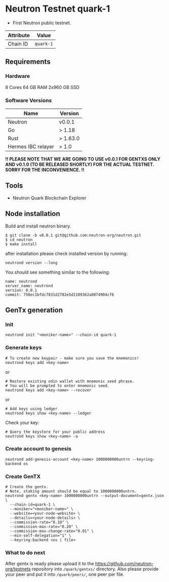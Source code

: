 # Neutron Testnet quark-1

* First Neutron public testnet.
  
| Attribute | Value     |
|-----------|-----------|
| Chain ID  | `quark-1` |

## Requirements

### Hardware

8 Cores
64 GB RAM
2x960 GB SSD

### Software Versions

| Name               | Version  |
|--------------------|----------|
| Neutron            | v0.0.1   |
| Go                 | > 1.18   |
| Rust               | > 1.63.0 |
| Hermes IBC relayer | > 1.0    |

**!! PLEASE NOTE THAT WE ARE GOING TO USE v0.0.1 FOR GENTXS ONLY AND v0.1.0 (TO BE RELEASED SHORTLY) FOR THE ACTUAL TESTNET. SORRY FOR THE INCONVENIENCE. !!**

## Tools

* Neutron Quark Blockchain Explorer

## Node installation

Build and install neutron binary. 

```
$ git clone -b v0.0.1 git@github.com:neutron-org/neutron.git
$ cd neutron
$ make install
```

after installation please check installed version by running:

`neutrond version --long`

You should see something similar to the following:
```
name: neutrond
server_name: neutrond
version: 0.0.1
commit: 750ec1bfdc7831d2782e5d2109362a0874904cf6
``` 


## GenTx generation

### Init
```bash:
neutrond init "<moniker-name>" --chain-id quark-1
```

### Generate keys

```bash:
# To create new keypair - make sure you save the mnemonics!
neutrond keys add <key-name> 
```

or
```
# Restore existing odin wallet with mnemonic seed phrase. 
# You will be prompted to enter mnemonic seed. 
neutrond keys add <key-name> --recover
```
or
```
# Add keys using ledger
neutrond keys show <key-name> --ledger
```

Check your key:
```
# Query the keystore for your public address 
neutrond keys show <key-name> -a
```

### Create account to genesis

```
neutrond add-genesis-account <key-name> 1000000000untrn --keyring-backend os
```

### Create GenTX

```
# Create the gentx.
# Note, staking amount should be equal to 1000000000untrn.
neutrond gentx <key-name> 1000000000untrn --output-document=gentx.json \
  --chain-id=quark-1 \
  --moniker="<moniker-name>" \
  --website=<your-node-website> \
  --details=<your-node-details> \
  --commission-rate="0.10" \
  --commission-max-rate="0.20" \
  --commission-max-change-rate="0.01" \
  --min-self-delegation="1" \
  --keyring-backend <os | file>
```

### What to do next

After gentx is ready please upload it to the https://github.com/neutron-org/testnets repository into `/quark/gentxs/` directory. Also please provide your peer and put it into  `/quark/peers/`, one peer per file.
